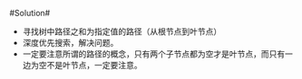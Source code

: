 #Solution#

*   寻找树中路径之和为指定值的路径（从根节点到叶节点）
*   深度优先搜索，解决问题。
*   一定要注意所谓的路径的概念，只有两个子节点都为空才是叶节点，而只有一边为空不是叶节点，一定要注意。